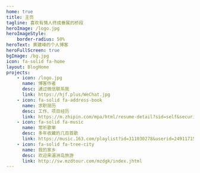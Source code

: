 ```yaml
---
home: true
title: 主页
tagline: 喜欢有情人终成眷属的桥段
heroImage: /logo.jpg
heroImageStyle:
	border-radius: 50%
heroText: 黄建峰的个人博客
heroFullScreen: true
bgImage: /bg.jpg
icon: fa-solid fa-home
layout: BlogHome
projects:
    - icon: /logo.jpg
      name: 博客作者
      desc: 通过微信联系我
      link: https://hjf.plus/WeChat.jpg
    - icon: fa-solid fa-address-book
      name: 求职简历
      desc: 工作、项目经历
      link: https://m.zhipin.com/mpa/html/resume-detail?sid=self&securityId=QKS006R8NWGgl-L1m5XSaL518_1HHmt3vSzGSibEhJX0HRCJ4-8708hyTpKxjWj2mglX0IwkD52JSGtvnUH9uWOpWDtkCwmnb8YiMQe2QqvsjXc9a2mSndwaA-ysGwz54WoI1G8kRhXpWpMsHfd04d1xXAS3RtlrVMuk
    - icon: fa-solid fa-music
      name: 常听歌单
      desc: 多年收藏的几百首歌
      link: https://music.163.com/playlist?id=311030278&userid=249117155
    - icon: fa-solid fa-tree-city
      name: 我的家乡
      desc: 欢迎来湄洲岛旅游
      link: http://sw.mzdtour.com/mzdgk/index.jhtml
---
```

